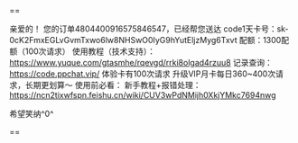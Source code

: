 ==

亲爱的！
您的订单4804400916575846547，已经帮您送达
code1天卡号：sk-0cK2FmxEGLvGvmTxwo6lw8NHSwO0IyG9hYutEljzMyg6Txvt
配额：1300配额（100次请求）
使用教程（技术支持）：https://www.yuque.com/gtasmhe/rqevgd/rrki8olgad4rzuu8
记录查询：https://code.ppchat.vip/
体验卡有100次请求
升级VIP月卡每日360~400次请求，长期更划算～
使用前必看：
新手教程+报错处理：https://ncn2tixwfspn.feishu.cn/wiki/CUV3wPdNMijh0XkjYMkc7694nwg

希望笑纳^0^

==